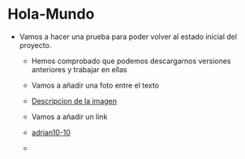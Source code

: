# Hola-Mundo

  - Vamos a hacer una prueba para poder volver al estado inicial del proyecto.
    - Hemos comprobado que podemos descargarnos versiones anteriores y trabajar en ellas
   
    - Vamos a añadir una foto entre el texto
   
    - [Descripcion de la imagen](Fotos/ferrari.jpg)
   
    - Vamos a añadir un link
    - [adrian10-10](https://github.com/adrian10-10/Hola-Mundo)
    - 
